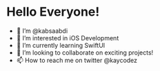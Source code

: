# Hello Everyone!
- 👋 I’m @kabsaabdi
- 👀 I’m interested in iOS Development
- 🌱 I’m currently learning SwiftUI
- 💞️ I’m looking to collaborate on exciting projects!
- 📫 How to reach me on twitter @kaycodez


<!---
kabsaabdi/kabsaabdi is a ✨ special ✨ repository because its `README.md` (this file) appears on your GitHub profile.
You can click the Preview link to take a look at your changes.
--->
